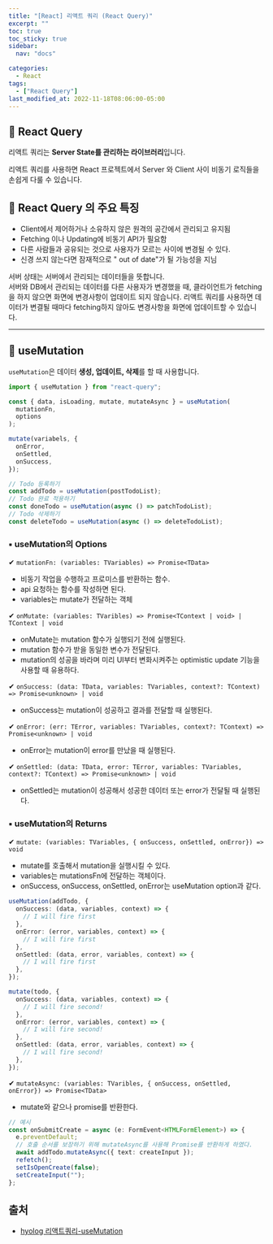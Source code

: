```yaml
---
title: "[React] 리액트 쿼리 (React Query)"
excerpt: ""
toc: true
toc_sticky: true
sidebar:
  nav: "docs"

categories:
  - React
tags:
  - ["React Query"]
last_modified_at: 2022-11-18T08:06:00-05:00
---
```


## 📄 React Query

리액트 쿼리는 **Server State를 관리하는 라이브러리**입니다.

리액트 쿼리를 사용하면 React 프로젝트에서 Server 와 Client 사이 비동기 로직들을 손쉽게 다룰 수 있습니다.

## 📄 React Query 의 주요 특징

- Client에서 제어하거나 소유하지 않은 원격의 공간에서 관리되고 유지됨
- Fetching 이나 Updating에 비동기 API가 필요함
- 다른 사람들과 공유되는 것으로 사용자가 모르는 사이에 변경될 수 있다.
- 신경 쓰지 않는다면 잠재적으로 " out of date"가 될 가능성을 지님

서버 상태는 서버에서 관리되는 데이터들을 뜻합니다.<br>
서버와 DB에서 관리되는 데이터를 다른 사용자가 변경했을 때, 클라이언트가 fetching을 하지 않으면 화면에 변경사항이 업데이트 되지 않습니다.
리액트 쿼리를 사용하면 데이터가 변결될 때마다 fetching하지 않아도 변경사항을 화면에 업데이트할 수 있습니다.

---

## 📄 useMutation

`useMutation`은 데이터 **생성, 업데이트, 삭제**를 할 때 사용합니다.

```ts
import { useMutation } from "react-query";

const { data, isLoading, mutate, mutateAsync } = useMutation(
  mutationFn,
  options
);

mutate(variabels, {
  onError,
  onSettled,
  onSuccess,
});
```

```ts
// Todo 등록하기
const addTodo = useMutation(postTodoList);
// Todo 완료 적용하기
const doneTodo = useMutation(async () => patchTodoList);
// Todo 삭제하기
const deleteTodo = useMutation(async () => deleteTodoList);
```

### ▪ useMutation의 Options

✔ `mutationFn: (variables: TVariables) => Promise<TData>`

- 비동기 작업을 수행하고 프로미스를 반환하는 함수.
- api 요청하는 함수를 작성하면 된다.
- variables는 mutate가 전달하는 객체

✔ `onMutate: (variables: TVaribles) => Promise<TContext | void> | TContext | void`

- onMutate는 mutation 함수가 실행되기 전에 실행된다.
- mutation 함수가 받을 동일한 변수가 전달된다.
- mutation의 성공을 바라며 미리 UI부터 변화시켜주는 optimistic update 기능을 사용할 때 유용하다.

✔ `onSuccess: (data: TData, variables: TVariables, context?: TContext) => Promise<unknown> | void`

- onSuccess는 mutation이 성공하고 결과를 전달할 때 실행된다.

✔ `onError: (err: TError, variables: TVariables, context?: TContext) => Promise<unknown> | void`

- onError는 mutation이 error를 만났을 때 실행된다.

✔ `onSettled: (data: TData, error: TError, variables: TVariables, context?: TContext) => Promise<unknown> | void`

- onSettled는 mutation이 성공해서 성공한 데이터 또는 error가 전달될 때 실행된다.

### ▪ useMutation의 Returns

✔ `mutate: (variables: TVariables, { onSuccess, onSettled, onError}) => void`

- mutate를 호출해서 mutation을 실행시킬 수 있다.
- variables는 mutationsFn에 전달하는 객체이다.
- onSuccess, onSuccess, onSettled, onError는 useMutation option과 같다.

```ts
useMutation(addTodo, {
  onSuccess: (data, variables, context) => {
    // I will fire first
  },
  onError: (error, variables, context) => {
    // I will fire first
  },
  onSettled: (data, error, variables, context) => {
    // I will fire first
  },
});

mutate(todo, {
  onSuccess: (data, variables, context) => {
    // I will fire second!
  },
  onError: (error, variables, context) => {
    // I will fire second!
  },
  onSettled: (data, error, variables, context) => {
    // I will fire second!
  },
});
```

✔ `mutateAsync: (variables: TVaribles, { onSuccess, onSettled, onError}) => Promise<TData>`

- mutate와 같으나 promise를 반환한다.

```ts
// 예시
const onSubmitCreate = async (e: FormEvent<HTMLFormElement>) => {
  e.preventDefault;
  // 호출 순서를 보장하기 위해 mutateAsync를 사용해 Promise를 반환하게 하였다.
  await addTodo.mutateAsync({ text: createInput });
  refetch();
  setIsOpenCreate(false);
  setCreateInput("");
};
```

## 출처

- [hyolog 리액트쿼리-useMutation](https://velog.io/@kimhyo_0218/React-Query-%EB%A6%AC%EC%95%A1%ED%8A%B8-%EC%BF%BC%EB%A6%AC-useMutation-%EA%B8%B0%EB%B3%B8-%ED%8E%B8)
